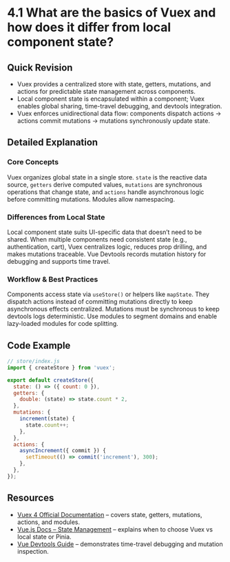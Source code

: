 # 4.1 What are the basics of Vuex and how does it differ from local component state?

## Quick Revision
- Vuex provides a centralized store with state, getters, mutations, and actions for predictable state management across components.
- Local component state is encapsulated within a component; Vuex enables global sharing, time-travel debugging, and devtools integration.
- Vuex enforces unidirectional data flow: components dispatch actions → actions commit mutations → mutations synchronously update state.

## Detailed Explanation
### Core Concepts
Vuex organizes global state in a single store. `state` is the reactive data source, `getters` derive computed values, `mutations` are synchronous operations that change state, and `actions` handle asynchronous logic before committing mutations. Modules allow namespacing.

### Differences from Local State
Local component state suits UI-specific data that doesn’t need to be shared. When multiple components need consistent state (e.g., authentication, cart), Vuex centralizes logic, reduces prop drilling, and makes mutations traceable. Vue Devtools records mutation history for debugging and supports time travel.

### Workflow & Best Practices
Components access state via `useStore()` or helpers like `mapState`. They dispatch actions instead of committing mutations directly to keep asynchronous effects centralized. Mutations must be synchronous to keep devtools logs deterministic. Use modules to segment domains and enable lazy-loaded modules for code splitting.

## Code Example
```js
// store/index.js
import { createStore } from 'vuex';

export default createStore({
  state: () => ({ count: 0 }),
  getters: {
    double: (state) => state.count * 2,
  },
  mutations: {
    increment(state) {
      state.count++;
    },
  },
  actions: {
    asyncIncrement({ commit }) {
      setTimeout(() => commit('increment'), 300);
    },
  },
});
```

## Resources
- [Vuex 4 Official Documentation](https://vuex.vuejs.org/) – covers state, getters, mutations, actions, and modules.
- [Vue.js Docs – State Management](https://vuejs.org/guide/scaling-up/state-management.html) – explains when to choose Vuex vs local state or Pinia.
- [Vue Devtools Guide](https://devtools.vuejs.org/guide/vuex.html) – demonstrates time-travel debugging and mutation inspection.

